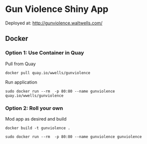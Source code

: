 # Gun Violence Shiny App

Deployed at:  http://gunviolence.waltwells.com/

## Docker

### Option 1:  Use Container in Quay

Pull from Quay

```
docker pull quay.io/wwells/gunviolence
```

Run application

```
sudo docker run --rm  -p 80:80 --name gunviolence quay.io/wwells/gunviolence

```

### Option 2:  Roll your own

Mod app as desired and build

```
docker build -t gunviolence .
```

```
sudo docker run --rm  -p 80:80 --name gunviolence gunviolence
```

